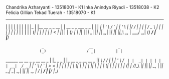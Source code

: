Chandrika Azharyanti - 13518001 - K1
Inka Anindya Riyadi - 13518038 - K2
Felicia Gillian Tekad Tuerah - 13518070 - K1

  _     _                       _                              _ 
 | |   | |                     | |                            | |
 | |_  | |__     __ _   _ __   | | __  _   _    ___    _   _  | |
 | __| | '_ \   / _` | | '_ \  | |/ / | | | |  / _ \  | | | | | |
 | |_  | | | | | (_| | | | | | |   <  | |_| | | (_) | | |_| | |_|
  \__| |_| |_|  \__,_| |_| |_| |_|\_\  \__, |  \___/   \__,_| (_)
                                        __/ |                    
                                       |___/                     

                    _                    __           _                           
                   (_)                  / _|         | |                          
  ______    __  __  _   _ __     __ _  | |_   _   _  | |_    __ _   _ __     __ _ 
 |______|   \ \/ / | | | '_ \   / _` | |  _| | | | | | __|  / _` | | '_ \   / _` |
             >  <  | | | | | | | (_| | | |   | |_| | | |_  | (_| | | | | | | (_| |
            /_/\_\ |_| |_| |_|  \__, | |_|    \__,_|  \__|  \__,_| |_| |_|  \__, |
                                 __/ |                                       __/ |
                                |___/                                       |___/                                       
